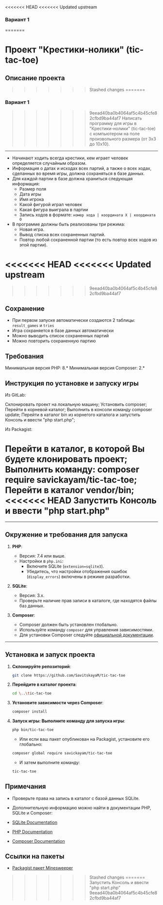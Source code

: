 <<<<<<< HEAD
<<<<<<< Updated upstream
### Вариант 1
=======
# Проект "Крестики-нолики" (tic-tac-toe)
## Описание проекта

>>>>>>> Stashed changes
=======
### Вариант 1
>>>>>>> 9eead40ba0b4064af5c4b45cfe82cfbd9ba44af7
Написать программу для игры в "Крестики-нолики" (tic-tac-toe) с компьютером на поле произвольного размера (от 3x3 до 10x10).

* * *

* Начинают ходить всегда крестики, кем играет человек определяется случайным образом. 
* Информация о датах и исходах всех партий, а также о всех ходах, сделанных во время игры, должна сохраняться в базе данных.
* Для каждой партии в базе должна храниться следующая информация:
    * Размер поля
    * Дата игры
    * Имя игрока
    * Какой фигурой играл человек
    * Какая фигура выиграла в партии
    * Запись ходов в формате: 
      `номер хода | координата X | координата O`
* В программе должны быть реализованы три режима:
    * Новая игра.
    * Вывод списка всех сохраненных партий.
    * Повтор любой сохраненной партии (то есть повтор всех ходов из этой партии).

<<<<<<< HEAD
<<<<<<< Updated upstream
=======
>>>>>>> 9eead40ba0b4064af5c4b45cfe82cfbd9ba44af7
## Сохранение 

* При первом запуске автоматически создаются 2 таблицы: `result_games` и `tries`
* Игра сохраняется в базе данных автоматически
* Можно выводить список сохраненных партий
* Можно повторить сохраненную партию

## Требования
Минимальная версия PHP: 8.*
Минимальная версия Composer: 2.*

## Инструкция по установке и запуску игры
Из GitLab:

Склонировать проект на локальную машину;
Установить composer;
Перейти в корневой каталог;
Выполнить в консоли команду composer update;
Перейти в каталог bin из корнегого каталога и запустить Консоль и ввести "php start.php";

Из Packagist:

Перейти в каталог, в которой Вы будете клонировать проект;
Выполнить команду: composer require savickayam/tic-tac-toe;  
Перейти в каталог vendor/bin;
<<<<<<< HEAD
Запустить Консоль и ввести "php start.php"
=======

---

## Окружение и требования для запуска

1. **PHP**:
   - Версия: 7.4 или выше.
   - Настройки в `php.ini`:
     - Включите SQLite (`extension=sqlite3`).
     - Убедитесь, что настройки отображения ошибок (`display_errors`) включены в режиме разработки.

2. **SQLite**:
   - Версия: 3.x.
   - Проверьте наличие прав записи в каталоге, где находятся файлы баз данных.

3. **Composer**:
   - Composer должен быть установлен глобально.
   - Используйте команду `composer` для управления зависимостями.
   - Для установки Composer следуйте [официальной документации](https://getcomposer.org/doc/00-intro.md).

---

## Установка и запуск проекта

1. **Склонируйте репозиторий**:
   ```bash
   git clone https://github.com/SavitskayaM/tic-tac-toe
   ```

2. **Перейдите в каталог проекта**:
   ```bash
   cd \..\tic-tac-toe
   ```

3. **Установите зависимости через Composer**:
   ```bash
   composer install
   ```

4. **Запуск игры: Выполните команду для запуска игры**:
   ```bash
   php bin/tic-tac-toe
   ```

   - Или если ваш пакет опубликован на Packagist, установите его глобально:

   ```bash
   composer global require savickayam/tic-tac-toe
   ```

   - И затем выполните команду:
   ```bash
   tic-tac-toe
   ```

## Примечания

- Проверьте права на запись в каталог с базой данных SQLite.

- Дополнительную информацию можно найти в документации PHP, SQLite и Composer:

- [SQLite Documentation](https://www.sqlite.org/docs.html)
- [PHP Documentation](https://www.php.net/docs.php)
- [Composer Documentation](https://getcomposer.org/doc/)

## Ссылки на пакеты
- [Packagist пакет Minesweeper](https://packagist.org/packages/SavitskayaM/tic-tac-toe)
>>>>>>> Stashed changes
=======
Запустить Консоль и ввести "php start.php"
>>>>>>> 9eead40ba0b4064af5c4b45cfe82cfbd9ba44af7
